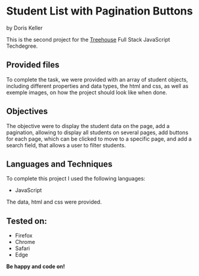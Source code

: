 # Student List with Pagination Buttons
by Doris Keller

This is the second project for the [Treehouse](https://www.teamtreehouse.com) Full Stack JavaScript Techdegree. 

## Provided files
To complete the task, we were provided with an array of student objects, including different properties and data types, the html and css, as well as exemple images, on how the project should look like when done.

## Objectives
The objective were to display the student data on the page, add a pagination, allowing to display all students on several pages, add buttons for each page, which can be clicked to move to a specific page, and add a search field, that allows a user to filter students.

## Languages and Techniques
To complete this project I used the following languages:
- JavaScript

The data, html and css were provided.

## Tested on:
- Firefox
- Chrome
- Safari
- Edge

**Be happy and code on!**